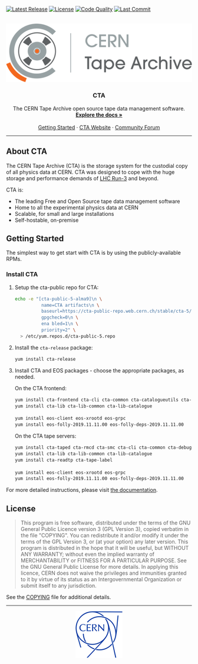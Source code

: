 [![Latest Release](https://gitlab.cern.ch/cta/CTA/-/badges/release.svg)](https://gitlab.cern.ch/cta/CTA/-/releases)
[![License](https://img.shields.io/badge/license-GPL--3.0-blue.svg)](COPYING)
[![Code Quality](https://sonarcloud.io/api/project_badges/measure?project=cern-cta_CTA&metric=alert_status)](https://sonarcloud.io/project/overview?id=cern-cta_CTA)
[![Last Commit](https://img.shields.io/gitlab/last-commit/cta%2FCTA?gitlab_url=https%3A%2F%2Fgitlab.cern.ch)](https://gitlab.cern.ch/cta/CTA/-/commits/main?ref_type=heads)

<br />
<div align="center">
  <a href="https://gitlab.cern.ch/cta/CTA/">
    <img src="assets/cta-logo.png" alt="Logo">
  </a>
<h3 align="center" style="padding-top: 0">CTA</h3>
  <p align="center">
    The CERN Tape Archive open source tape data management software.
    <br />
    <a href="https://eoscta.docs.cern.ch/"><strong>Explore the docs »</strong></a>
    <br />
    <br />
    <a href="https://eoscta.docs.cern.ch/latest/overview/getting_started/">Getting Started</a>
    ·
    <a href="https://cta.web.cern.ch/">CTA Website</a>
    ·
    <a href="https://cta-community.web.cern.ch/">Community Forum</a>
  </p>
</div>

___

## About CTA

The CERN Tape Archive (CTA) is the storage system for the custodial copy of all physics data at CERN. CTA was designed to cope with the huge storage and performance demands of [LHC Run-3](https://home.cern/press/2022/run-3) and beyond.

CTA is:

- The leading Free and Open Source tape data management software
- Home to all the experimental physics data at CERN
- Scalable, for small and large installations
- Self-hostable, on-premise

## Getting Started

The simplest way to get start with CTA is by using the publicly-available RPMs.

###  Install CTA

1. Setup the cta-public repo for CTA:

    ```bash
    echo -e "[cta-public-5-alma9]\n \
              name=CTA artifacts\n \
              baseurl=https://cta-public-repo.web.cern.ch/stable/cta-5/el9/cta/x86_64/\n \
              gpgcheck=0\n \
              ena bled=1\n \
              priority=2" \
      > /etc/yum.repos.d/cta-public-5.repo
    ```

2. Install the `cta-release` package:

    ```bash
    yum install cta-release
    ```

3. Install CTA and EOS packages - choose the appropriate packages, as needed.

    On the CTA frontend:

    ```bash
    yum install cta-frontend cta-cli cta-common cta-catalogueutils cta-debuginfo cta-objectstore-tools
    yum install cta-lib cta-lib-common cta-lib-catalogue
    
    yum install eos-client eos-xrootd eos-grpc
    yum install eos-folly-2019.11.11.00 eos-folly-deps-2019.11.11.00
    ```

    On the CTA tape servers:

    ```bash
    yum install cta-taped cta-rmcd cta-smc cta-cli cta-common cta-debuginfo
    yum install cta-lib cta-lib-common cta-lib-catalogue
    yum install cta-readtp cta-tape-label

    yum install eos-client eos-xrootd eos-grpc
    yum install eos-folly-2019.11.11.00 eos-folly-deps-2019.11.11.00
    ```

For more detailed instructions, please visit [the documentation](https://eoscta.docs.cern.ch/latest/overview/getting_started/).

## License

> This program is free software, distributed under the terms of the GNU General Public Licence version 3 (GPL Version 3), copied verbatim in the file "COPYING". You can redistribute it and/or modify it under the terms of the GPL Version 3, or (at your option) any later version.
This program is distributed in the hope that it will be useful, but WITHOUT ANY WARRANTY; without even the implied warranty of MERCHANTABILITY or FITNESS FOR A PARTICULAR PURPOSE. See the GNU General Public License for more details.
In applying this licence, CERN does not waive the privileges and immunities granted to it by virtue of its status as an Intergovernmental Organization or submit itself to any jurisdiction.

See the [COPYING](COPYING) file for additional details.

___

<div align="center">
  <a href="https://home.cern/">
    <img src="assets/cern-logo.png" alt="CERN Logo" width="128" height="128">
  </a>
</div>
